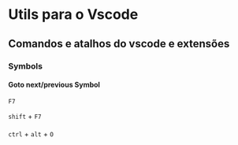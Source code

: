 # Utils para o Vscode

## Comandos e atalhos do vscode e extensões

### Symbols

#### Goto next/previous Symbol

`F7`

`shift` + `F7`

#### 

`ctrl` + `alt` + `O`
```